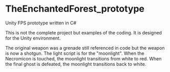 # TheEnchantedForest_prototype
Unity FPS prototype written in C#

This is not the complete project but examples of the coding. It is designed for the Unity environment.

The original weapon was a grenade still referenced in code but the weapon is now a shotgun. The light script is for the "moonlight". When the Necromicon is touched, the moonlight transitions from white to red. When the final ghost is defeated, the moonlight transitions back to white.
